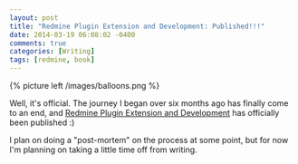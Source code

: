 ```yaml
---
layout: post
title: "Redmine Plugin Extension and Development: Published!!!"
date: 2014-03-19 06:08:02 -0400
comments: true
categories: [Writing]
tags: [redmine, book]
---
```


{% picture left /images/balloons.png %}

Well, it's official. The journey I began over six months ago has finally come to an end, and [Redmine Plugin Extension and Development](http://www.packtpub.com/redmine-plugin-extension-and-development/book) has officially been published :)

I plan on doing a "post-mortem" on the process at some point, but for now I'm planning on taking a little time off from writing.